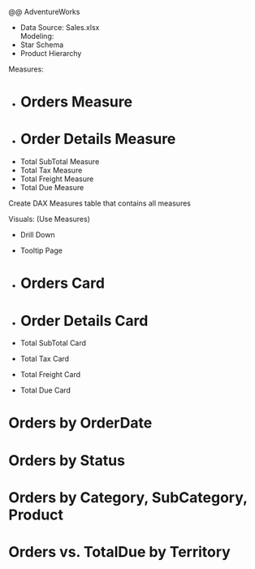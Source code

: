 @@ AdventureWorks
- Data Source: 
Sales.xlsx   
Modeling: 
- Star Schema
- Product Hierarchy
 
Measures:
- # Orders Measure
- # Order Details Measure 
- Total SubTotal Measure 
- Total Tax Measure 
- Total Freight Measure 
- Total Due Measure  

Create DAX Measures table that contains all measures

Visuals: (Use Measures)

- Drill Down
- Tooltip Page

- # Orders Card
- # Order Details Card
- Total SubTotal Card
- Total Tax Card
- Total Freight Card
- Total Due Card

# Orders by OrderDate
# Orders by Status
# Orders by Category, SubCategory, Product
# Orders vs. TotalDue by Territory 

